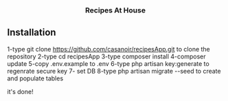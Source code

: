 <h3 align="center">Recipes At House</h3>

## Installation

1-type git clone https://github.com/casanoir/recipesApp.git to clone the repository
2-type cd recipesApp
3-type composer install
4-composer update
5-copy .env.example to .env
6-type php artisan key:generate to regenrate secure key
7- set DB
8-type php artisan migrate --seed to create and populate tables

it's done!
